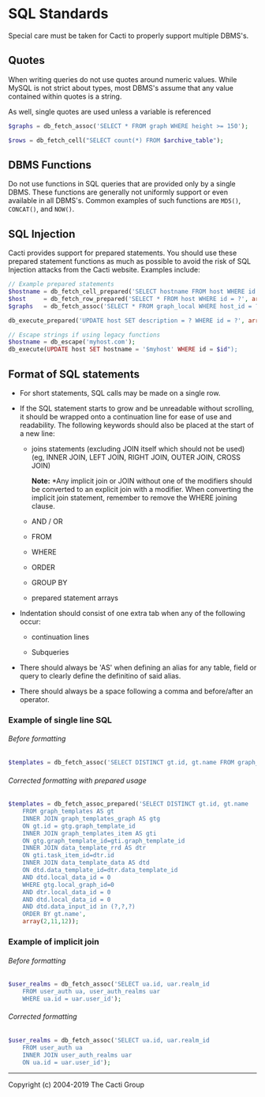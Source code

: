 # SQL Standards

Special care must be taken for Cacti to properly support multiple DBMS's.

## Quotes

When writing queries do not use quotes around numeric values. While MySQL is
not strict about types, most DBMS's assume that any value contained within
quotes is a string.

As well, single quotes are used unless a variable is referenced

```php
$graphs = db_fetch_assoc('SELECT * FROM graph WHERE height >= 150');
```

```php
$rows = db_fetch_cell("SELECT count(*) FROM $archive_table");
```

## DBMS Functions

Do not use functions in SQL queries that are provided only by a single DBMS.
These functions are generally not uniformly support or even available in all
DBMS's. Common examples of such functions are `MD5()`, `CONCAT()`, and `NOW()`.

## SQL Injection

Cacti provides support for prepared statements.  You should use these prepared
statement functions as much as possible to avoid the risk of SQL Injection
attacks from the Cacti website.  Examples include:

```php
// Example prepared statements
$hostname = db_fetch_cell_prepared('SELECT hostname FROM host WHERE id = ?', array($id));
$host     = db_fetch_row_prepared('SELECT * FROM host WHERE id = ?', array($id));
$graphs   = db_fetch_assoc('SELECT * FROM graph_local WHERE host_id = ?', array($id));

db_execute_prepared('UPDATE host SET description = ? WHERE id = ?', array('Local Machines', $id));

// Escape strings if using legacy functions
$hostname = db_escape('myhost.com');
db_execute(UPDATE host SET hostname = '$myhost' WHERE id = $id");

```

## Format of SQL statements

- For short statements, SQL calls may be made on a single row.

- If the SQL statement starts to grow and be unreadable without scrolling, it
  should be wrapped onto a continuation line for ease of use and readability.
  The following keywords should also be placed at the start of a new line:

  - joins statements (excluding JOIN itself which should not be used)
    (eg, INNER JOIN, LEFT JOIN, RIGHT JOIN, OUTER JOIN, CROSS JOIN)

    **Note:** *Any implicit join or JOIN without one of the modifiers should be
    converted to an explicit join with a modifier.  When converting the implicit
    join statement, remember to remove the WHERE joining clause.

  - AND / OR

  - FROM

  - WHERE

  - ORDER

  - GROUP BY

  - prepared statement arrays

- Indentation should consist of one extra tab when any of the following occur:

  - continuation lines

  - Subqueries

- There should always be 'AS' when defining an alias for any table, field or
  query to clearly define the definitino of said alias.

- There should always be a space following a comma and before/after an operator.

### Example of single line SQL

###### Before formatting

```php
$templates = db_fetch_assoc('SELECT DISTINCT gt.id, gt.name FROM graph_templates AS gt INNER JOIN graph_templates_graph AS gtg ON gt.id = gtg.graph_template_id INNER JOIN graph_templates_item AS gti ON gtg.graph_template_id=gti.graph_template_id INNER JOIN data_template_rrd AS dtr ON gti.task_item_id=dtr.id INNER JOIN data_template_data AS dtd ON dtd.data_template_id=dtr.data_template_id AND dtd.local_data_id = 0 WHERE gtg.local_graph_id=0 AND dtr.local_data_id = 0 AND dtd.local_data_id = 0 AND dtd.data_input_id in (2,11,12) ORDER BY gt.name;'
```

###### Corrected formatting with prepared usage

```php
$templates = db_fetch_assoc_prepared('SELECT DISTINCT gt.id, gt.name
	FROM graph_templates AS gt
	INNER JOIN graph_templates_graph AS gtg
	ON gt.id = gtg.graph_template_id
	INNER JOIN graph_templates_item AS gti
	ON gtg.graph_template_id=gti.graph_template_id
	INNER JOIN data_template_rrd AS dtr
	ON gti.task_item_id=dtr.id
	INNER JOIN data_template_data AS dtd
	ON dtd.data_template_id=dtr.data_template_id
	AND dtd.local_data_id = 0
	WHERE gtg.local_graph_id=0
	AND dtr.local_data_id = 0
	AND dtd.local_data_id = 0
	AND dtd.data_input_id in (?,?,?)
	ORDER BY gt.name',
	array(2,11,12));
```

### Example of implicit join

###### Before formatting

```php
$user_realms = db_fetch_assoc('SELECT ua.id, uar.realm_id
	FROM user_auth ua, user_auth_realms uar
	WHERE ua.id = uar.user_id');
```

###### Corrected formatting

```php
$user_realms = db_fetch_assoc('SELECT ua.id, uar.realm_id
	FROM user_auth ua
	INNER JOIN user_auth_realms uar
	ON ua.id = uar.user_id');
```

---
Copyright (c) 2004-2019 The Cacti Group
